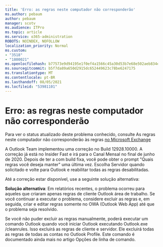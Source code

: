 ```yaml
---
title: 'Erro: as regras neste computador não corresponderão'
ms.author: pebaum
author: pebaum
manager: scotv
ms.audience: ITPro
ms.topic: article
ms.service: o365-administration
ROBOTS: NOINDEX, NOFOLLOW
localization_priority: Normal
ms.custom:
- "3518"
- "1800021"
ms.openlocfilehash: b77573e9d94195e1f0ef4a1566c45a30d53b7e68e502aeb834e2ca5b9e6c5c76
ms.sourcegitcommit: b5f7da89a650d2915dc652449623c78be6247175
ms.translationtype: MT
ms.contentlocale: pt-BR
ms.lasthandoff: 08/05/2021
ms.locfileid: "53981101"
---
```

# <a name="error-the-rules-on-this-computer-do-not-match"></a>Erro: as regras neste computador não corresponderão

Para ver o status atualizado deste problema conhecido, consulte As regras neste computador não corresponderão às regras [no Microsoft Exchange](https://support.office.com/article/d032e037-b224-429e-b325-633afde9b5f0)

A Outlook Team implementou uma correção no Build 12928.10000. A correção já está no Insider Fast e irá para o Canal Mensal no final de junho de 2020. Depois de ter a com build fixa, você pode obter o prompt "Quais regras você deseja manter" uma última vez. Escolha Servidor quando solicitado e volte para Outlook e reabilitar todas as regras desabilitadas.

Até a correção estar disponível, use a seguinte solução alternativa:

**Solução alternativa**: Em relatórios recentes, o problema ocorreu para aqueles que criaram apenas regras de cliente Outlook área de trabalho. Se você continuar a executar o problema, considere excluir as regras e, em seguida, criar e editar regras somente no OWA (Outlook Web App) até que o problema seja resolvido.

Se você não puder excluir as regras manualmente, poderá executar um comando Outlook quando você iniciar Outlook executando Outlook.exe /cleanrules. Isso excluirá as regras de cliente e servidor. Ele excluirá todas as regras de todas as contas no Outlook Profile. Este comando é documentado ainda mais no artigo Opções de linha de comando.

